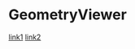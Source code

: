 # GeometryViewer
[link1](https://github.com/AsionNguyen/GeometryViewer/blob/main/4_4.820_0.046.vtp?raw=true)
[link2](https://github.com/AsionNguyen/GeometryViewer/raw/main/4_4.820_0.046.vtp)
